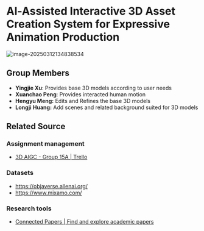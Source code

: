 # Al-Assisted Interactive 3D Asset Creation System for Expressive Animation Production



![image-20250312134838534](C:\Users\Hyuno\AppData\Roaming\Typora\typora-user-images\image-20250312134838534.png)

## Group Members

* **Yingjie Xu**: Provides base 3D models according to user needs
* **Xuanchao Peng**: Provides interacted human motion
* **Hengyu Meng:** Edits and Refines the base 3D models
* **Longji** **Huang:** Add scenes and related background suited for 3D models

## Related Source

### Assignment management

* [3D AIGC - Group 15A | Trello](https://trello.com/b/wizu20qT/3d-aigc-group-15a)

### Datasets

* https://objaverse.allenai.org/
* https://www.mixamo.com/

### Research tools

* [Connected Papers | Find and explore academic papers](https://www.connectedpapers.com/)